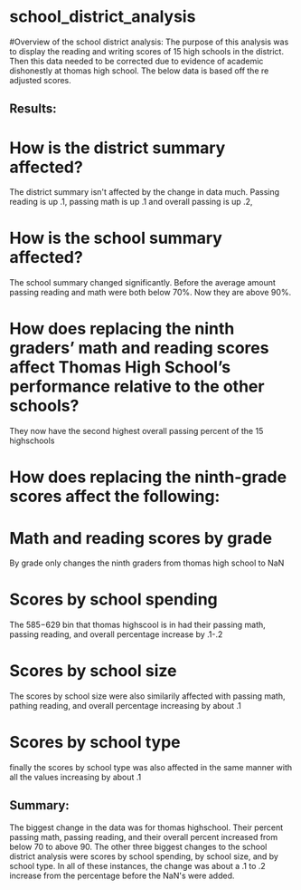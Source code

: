 # school_district_analysis

#Overview of the school district analysis: 
The purpose of this analysis was to display the reading and writing scores of 15 high schools in the district. Then this data needed to be corrected due to
evidence of academic dishonestly at thomas high school. The below data is based off the re adjusted scores.

## Results: 

# How is the district summary affected?

The district summary isn't affected by the change in data much. 
Passing reading is up .1, passing math is up .1 and overall passing is up .2, 

# How is the school summary affected?

The school summary changed significantly. Before the average amount passing reading and math were both below 70%.
Now they are above 90%.

# How does replacing the ninth graders’ math and reading scores affect Thomas High School’s performance relative to the other schools?

They now have the second highest overall passing percent of the 15 highschools

# How does replacing the ninth-grade scores affect the following:

# Math and reading scores by grade

By grade only changes the ninth graders from thomas high school to NaN

# Scores by school spending

The $585-$629 bin that thomas highscool is in had their passing math, passing reading, and overall percentage increase by .1-.2

# Scores by school size

The scores by school size were also similarily affected with passing math, pathing reading, and overall percentage increasing by about .1

# Scores by school type

finally the scores by school type was also affected in the same manner with all the values increasing by about .1 



## Summary: 

The biggest change in the data was for thomas highschool. Their percent passing math, passing reading, and their overall percent increased from below 70 to above 90. 
The other three biggest changes to the school district analysis were scores by school spending, by school size, and by school type. In all of these instances, the change was about a .1 to .2 increase from the percentage before the NaN's were added. 
